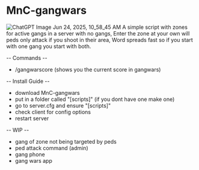# MnC-gangwars
![ChatGPT Image Jun 24, 2025, 10_58_45 AM](https://github.com/user-attachments/assets/bc6ae3b1-370a-4092-a6e1-ef8471fa592f)
A simple script with zones for active gangs in a server with no gangs, 
Enter the zone at your own will peds only attack if you shoot in their area,
Word spreads fast so if you start with one gang you start with both.


-- Commands --
- /gangwarscore (shows you the current score in gangwars)


-- Install Guide --
- download MnC-gangwars
- put in a folder called "[scripts]" (if you dont have one make one)
- go to server.cfg and ensure "[scripts]"
- check client for config options
- restart server


-- WIP --
- gang of zone not being targeted by peds
- ped attack command (admin)
- gang phone
- gang wars app
